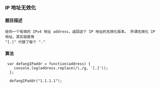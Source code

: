 ### IP 地址无效化

#### 题目描述

    给你一个有效的 IPv4 地址 address，返回这个 IP 地址的无效化版本。 所谓无效化 IP 地址，其实就是用
    "[.]" 代替了每个 "."

#### 算法

```
 var defangIPaddr = function(address) {
    console.log(address.replace(/\./g, '[.]'));
  };

  defangIPaddr("1.1.1.1");

```
